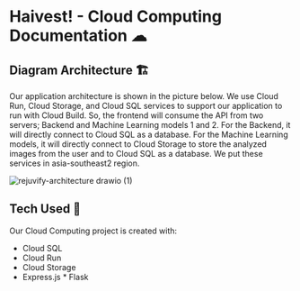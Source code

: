 # Haivest! - Cloud Computing Documentation ☁

## Diagram Architecture 🏗
Our application architecture is shown in the picture below. We use Cloud Run, Cloud Storage, and Cloud SQL services to support our application to run with Cloud Build. So, the frontend will consume the API from two servers; Backend and Machine Learning models 1 and 2. For the Backend, it will directly connect to Cloud SQL as a database. For the Machine Learning models, it will directly connect to Cloud Storage to store the analyzed images from the user and to Cloud SQL as a database. We put these services in asia-southeast2 region.

![rejuvify-architecture drawio (1)](https://github.com/lahiardhan/RejuviFy/assets/125663191/cffce008-8848-41da-a251-20cad90d79ed)

## Tech Used 🔧
Our Cloud Computing project is created with:
* Cloud SQL
* Cloud Run
* Cloud Storage
* Express.js
* Flask